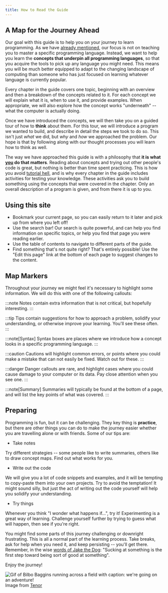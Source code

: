 ```yaml
---
title: How to Read the Guide
---
```


## A Map for the Journey Ahead

Our goal with this guide is to help you on your journey to learn programming.
As we have [already mentioned](./00-0-introduction#what-language-will-i-learn), our focus is not on teaching you to master a specific programming language.
Instead, we want to help you learn the **concepts that underpin all programming languages**, so that you acquire the tools to pick up any language you might need.
This means you will be much better equipped to adapt to the changing landscape of computing than someone who has just focused on learning whatever language is currently popular.

Every chapter in the guide covers one topic, beginning with an overview and then a breakdown of the concepts related to it.
For each concept we will explain what it is, when to use it, and provide examples.
When appropriate, we will also explore how the concept works "underneath" -- what the computer is actually doing.

Once we have introduced the concepts, we will then take you on a guided tour of how to **think** about them.
For this tour, we will introduce a program we wanted to build, and describe in detail the steps we took to do so.
This isn't just *what* we did, but *why* and *how* we approached the problem.
Our hope is that by following along with our thought processes you will learn how to think as well.

The way we have approached this guide is with a philosophy that **it is what <u>you</u> do that matters**.
Reading about concepts and trying out other people's code is great, but nothing is better than time spent practicing.
This is how you avoid [tutorial hell](https://www.reddit.com/r/learnprogramming/comments/qrlx5m/what_exactly_is_tutorial_hell/), and is why every chapter in the guide includes activities for testing your knowledge.
These activities ask you to build something using the concepts that were covered in the chapter.
Only an overall description of a program is given, and from there it is up to you.

## Using this site

* Bookmark your current page, so you can easily return to it later and pick up from where you left off!
* Use the search bar! Our search is quite powerful, and can help you find information on specific topics, or help you find that page you were reading earlier.
* Use the table of contents to navigate to different parts of the guide.
* Find something that's not quite right? That's entirely possible! Use the "Edit this page" link at the bottom of each page to suggest changes to the content.

## Map Markers

Throughout your journey we might feel it's necessary to highlight some information.
We will do this with one of the following callouts:

:::note
Notes contain extra information that is not critical, but hopefully interesting.
:::

:::tip
Tips contain suggestions for how to approach a problem, solidify your understanding, or otherwise improve your learning.
You'll see these often.
:::

:::note[Syntax]
Syntax boxes are places where we introduce how a concept looks in a specific programming language.
:::

:::caution
Cautions will highlight common errors, or points where you could make a mistake that can not easily be fixed.
Watch out for these.
:::

:::danger
Danger callouts are rare, and highlight cases where you could cause damage to your computer or its data.
Pay close attention when you see one.
:::

:::note[Summary]
Summaries will typically be found at the bottom of a page, and will list the key points of what was covered.
:::

## Preparing

Programming is fun, but it can be challenging.
They key thing is **practice**, but there are other things you can do to make the journey easier whether you are travelling alone or with friends.
Some of our tips are:

* Take notes

Try different strategies -- some people like to write summaries, others like to draw concept maps.
Find out what works for you.

* Write out the code

We will give you a lot of code snippets and examples, and it will be tempting to copy-paste them into your own projects.
Try to avoid the temptation!
It might sound silly, but just the act of writing out the code yourself will help you solidify your understanding.

* Try things

Whenever you think "I wonder what happens if...", try it!
Experimenting is a great way of learning.
Challenge yourself further by trying to guess what will happen, then see if you're right.

You might find some parts of this journey challenging or downright frustrating.
This is all a normal part of the learning process.
Take breaks, ask for help when you need it, and keep persisting -- you'll get there.
Remember, in the wise [words of Jake the Dog](https://www.youtube.com/watch?v=Gu8YiTeU9XU): "Sucking at something is the first step toward being sort of good at something".

Enjoy the journey!

<img src="https://media1.tenor.com/m/jYcCqk-sh-oAAAAC/bilbo-baggins-running.gif" alt="Gif of Bilbo Baggins running across a field with caption: we're going on an adventure!"/>
<div class="caption">Image from <a href="https://tenor.com/en-GB/view/bilbo-baggins-running-adventure-gif-10198122811708180458">Tenor</a></div>
